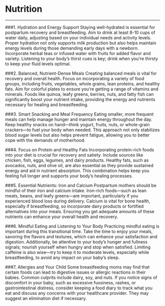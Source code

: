 # Nutrition
---
###1. Hydration and Energy Support
Staying well-hydrated is essential for postpartum recovery and breastfeeding. Aim to drink at least 8-10 cups of water daily, adjusting based on your individual needs and activity levels. Proper hydration not only supports milk production but also helps maintain energy levels during those demanding early days with a newborn. Incorporate herbal teas or infused water with fruits for added flavor and variety. Listening to your body’s thirst cues is key; drink when you're thirsty to keep your fluid levels optimal.

###2. Balanced, Nutrient-Dense Meals
Creating balanced meals is vital for recovery and overall health. Focus on incorporating a variety of food groups, including fruits, vegetables, whole grains, lean proteins, and healthy fats. Aim for colorful plates to ensure you’re getting a range of vitamins and minerals. Foods like quinoa, leafy greens, berries, nuts, and fatty fish can significantly boost your nutrient intake, providing the energy and nutrients necessary for healing and breastfeeding.

###3. Smart Snacking and Meal Frequency
Eating smaller, more frequent meals can help manage hunger and maintain energy throughout the day. Keep healthy snacks on hand—think yogurt, fruits, nuts, or whole-grain crackers—to fuel your body when needed. This approach not only stabilizes blood sugar levels but also helps prevent fatigue, allowing you to better cope with the demands of motherhood.

###4. Focus on Protein and Healthy Fats
Incorporating protein-rich foods into your diet is crucial for recovery and satiety. Include sources like chicken, fish, eggs, legumes, and dairy products. Healthy fats, such as avocados, nuts, and olive oil, are also essential as they provide sustained energy and aid in nutrient absorption. This combination helps keep you feeling full longer and supports your body’s healing processes.

###5. Essential Nutrients: Iron and Calcium
Postpartum mothers should be mindful of their iron and calcium intake. Iron-rich foods—such as lean meats, beans, and leafy greens—are important, particularly if you experienced blood loss during delivery. Calcium is vital for bone health, especially if breastfeeding, so incorporate dairy products or fortified alternatives into your meals. Ensuring you get adequate amounts of these nutrients can enhance your overall health and recovery.

###6. Mindful Eating and Listening to Your Body
Practicing mindful eating is important during this transitional time. Take the time to enjoy your meals, savoring the flavors and textures, which can enhance your satisfaction and digestion. Additionally, be attentive to your body’s hunger and fullness signals; nourish yourself when hungry and stop when satisfied. Limiting caffeine is also wise—try to keep it to moderate levels, especially while breastfeeding, to avoid any impact on your baby’s sleep.

###7. Allergies and Your Child
Some breastfeeding moms may find that certain foods can lead to digestive issues or allergic reactions in their babies. Common culprits include dairy, soy, and nuts. If you notice signs of discomfort in your baby, such as excessive fussiness, rashes, or gastrointestinal distress, consider keeping a food diary to track what you eat and discuss any concerns with your healthcare provider. They may suggest an elimination diet if necessary.
